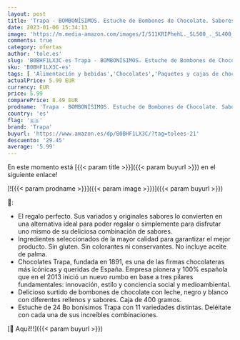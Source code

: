 ```yaml
---
layout: post
title: 'Trapa - BOMBONÍSIMOS. Estuche de Bombones de Chocolate. Sabores variados - 400 gr'
date: 2023-01-06 15:34:13
image: 'https://m.media-amazon.com/images/I/511KRIPhehL._SL500_._SL400_.jpg'
comments: true
category: ofertas
author: 'tole.es'
slug: 'B0BHF1LX3C-es Trapa - BOMBONÍSIMOS. Estuche de Bombones de Chocolate....'
sku: 'B0BHF1LX3C-es'
tags: [ 'Alimentación y bebidas','Chocolates','Paquetes y cajas de chocolate','Snacks y dulces','bombones','trapa','🇪🇸', ]
actualPrice: 5.99 EUR
currency: EUR
price: 5.99
comparePrice: 8.49 EUR
prodname: 'Trapa - BOMBONÍSIMOS. Estuche de Bombones de Chocolate. Sabores variados - 400 gr'
country: 'es'
flag: '🇪🇸'
brand: 'Trapa'
buyurl: 'https://www.amazon.es/dp/B0BHF1LX3C/?tag=tolees-21'
descuento: '29.45'
average: '5.99'
---
```


En este momento está [{{< param title >}}]({{< param buyurl >}}) en el siguiente enlace!

[![{{< param prodname >}}]({{< param image >}})]({{< param buyurl >}})

🔎:

- El regalo perfecto. Sus variados y originales sabores lo convierten en una alternativa ideal para poder regalar o simplemente para disfrutar uno mismo de su deliciosa combinación de sabores.
- Ingredientes seleccionados de la mayor calidad para garantizar el mejor producto. Sin gluten. Sin colorantes ni conservantes. No incluye aceite de palma.
- Chocolates Trapa, fundada en 1891, es una de las firmas chocolateras más icónicas y queridas de España. Empresa pionera y 100% española que en el 2013 inició un nuevo rumbo en base a tres pilares fundamentales: innovación, estilo y conciencia social y medioambiental.
- Delicioso surtido de bombones de chocolate con leche, negro y blanco con diferentes rellenos y sabores. Caja de 400 gramos.
- Estuche de 24 Bo bonísimos Trapa con 11 variedades distintas. Deléitate con cada una de sus increíbles combinaciones.

[🛒 Aquí!!!]({{< param buyurl >}})
